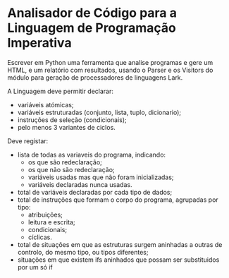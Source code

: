 # Analisador de Código para a Linguagem de Programação Imperativa
Escrever em Python uma ferramenta que analise programas e gere um HTML, e um relatório com resultados, usando o Parser e os Visitors do módulo para geração de processadores de linguagens Lark.

A Linguagem deve permitir declarar:
- variáveis atómicas;
- variáveis estruturadas (conjunto, lista, tuplo, dicionario);
- instruções de seleção (condicionais);
- pelo menos 3 variantes de ciclos.

Deve registar:
- lista de todas as variaveis do programa, indicando:
    - os que são redeclaração;
    - os que não são redeclaração;
    - variáveis usadas mas que não foram inicializadas;
    - variáveis declaradas nunca usadas.
- total de variáveis declaradas por cada tipo de dados;
- total de instruções que formam o corpo do programa, agrupadas por tipo:
    - atribuições;
    - leitura e escrita;
    - condicionais;
    - cíclicas.
- total de situações em que as estruturas surgem aninhadas a outras de controlo, do mesmo tipo, ou tipos diferentes;
- situações em que existem ifs aninhados que possam ser substituidos por um só if